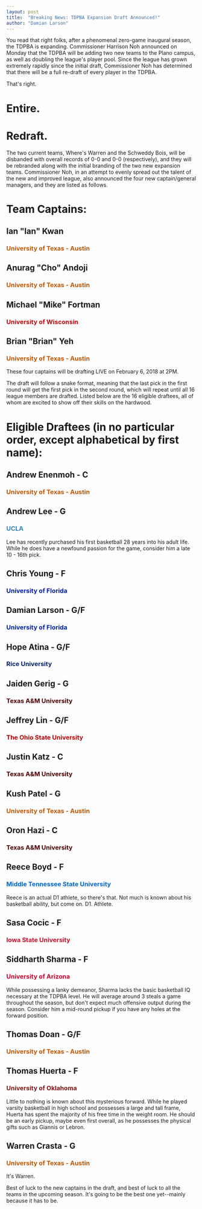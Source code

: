 ```yaml
---
layout: post
title:  "Breaking News: TDPBA Expansion Draft Announced!"
author: "Damian Larson"
---
```


You read that right folks, after a phenomenal zero-game inaugural season, the TDPBA is expanding. Commissioner Harrison Noh announced on Monday that the TDPBA will be adding two new teams to the Plano campus, as well as doubling the league's player pool. Since the league has grown extremely rapidly since the initial draft, Commissioner Noh has determined that there will be a full re-draft of every player in the TDPBA.

That's right.

# Entire.

# Redraft.

The two current teams, Where's Warren and the Schweddy Bois, will be disbanded with overall records of 0-0 and 0-0 (respectively), and they will be rebranded along with the initial branding of the two new expansion teams. Commissioner Noh, in an attempt to evenly spread out the talent of the new and improved league, also announced the four new captain/general managers, and they are listed as follows.

# Team Captains:

## Ian "Ian" Kwan
### <span style="color: #bf5700">University of Texas - Austin</span>

## Anurag "Cho" Andoji
### <span style="color: #bf5700">University of Texas - Austin</span>

## Michael "Mike" Fortman
### <span style="color: #c5050c">University of Wisconsin</span>

## Brian "Brian" Yeh
### <span style="color: #bf5700">University of Texas - Austin</span>

These four captains will be drafting LIVE on February 6, 2018 at 2PM.


The draft will follow a snake format, meaning that the last pick in the first round will get the first pick in the second round, which will repeat until all 16 league members are drafted. Listed below are the 16 eligible draftees, all of whom are excited to show off their skills on the hardwood.

# Eligible Draftees (in no particular order, except alphabetical by first name):

## Andrew Enenmoh - C
### <span style="color: #bf5700">University of Texas - Austin</span>

## Andrew Lee - G
### <span style="color: #3284BF">UCLA</span>
Lee has recently purchased his first basketball 28 years into his adult life. While he does have a newfound passion for the game, consider him a late 10 - 16th pick. 

## Chris Young - F
### <span style="color: #0021A5">University of Florida</span>

## Damian Larson - G/F
### <span style="color: #0021A5">University of Florida</span>

## Hope Atina - G/F
### <span style="color: #002469">Rice University</span>

## Jaiden Gerig - G
### <span style="color: #500000">Texas A&M University</span>

## Jeffrey Lin - G/F
### <span style="color: #bb0000">The Ohio State University</span>

## Justin Katz - C
### <span style="color: #500000">Texas A&M University</span>

## Kush Patel - G
### <span style="color: #bf5700">University of Texas - Austin</span>

## Oron Hazi - C
### <span style="color: #500000">Texas A&M University</span>

## Reece Boyd - F
### <span style="color: #0066cc">Middle Tennessee State University</span>
Reece is an actual D1 athlete, so there's that. Not much is known about his basketball ability, but come on. D1. Athlete. 

## Sasa Cocic - F
### <span style="color: #C8102E">Iowa State University</span>

## Siddharth Sharma - F
### <span style="color: #CC0033">University of Arizona</span>
While possessing a lanky demeanor, Sharma lacks the basic basketball IQ necessary at the TDPBA level. He will average around 3 steals a game throughout the season, but don't expect much offensive output during the season. Consider him a mid-round pickup if you have any holes at the forward position.

## Thomas Doan - G/F
### <span style="color: #bf5700">University of Texas - Austin</span>

## Thomas Huerta - F
### <span style="color: #841617">University of Oklahoma</span>
Little to nothing is known about this mysterious forward. While he played varsity basketball in high school and possesses a large and tall frame, Huerta has spent the majority of his free time in the weight room. He should be an early pickup, maybe even first overall, as he possesses the physical gifts such as Giannis or Lebron.

## Warren Crasta - G
### <span style="color: #bf5700">University of Texas - Austin</span>
It's Warren.


Best of luck to the new captains in the draft, and best of luck to all the teams in the upcoming season. It's going to be the best one yet--mainly because it has to be.
